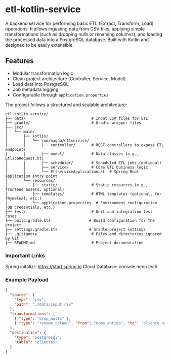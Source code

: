 # etl-kotlin-service
A backend service for performing basic ETL (Extract, Transform, Load) operations. It allows ingesting data from CSV files, applying simple transformations (such as dropping nulls or renaming columns), and loading the processed data into a PostgreSQL database. Built with Kotlin and designed to be easily extensible.


## Features

- Modular transformation logic
- Clean project architecture (Controller, Service, Model)
- Load data into PostgreSQL
- Job metadata logging
- Configurable through `application.properties`



The project follows a structured and scalable architecture:

    etl-kotlin-service/
    ├── data/                             # Input CSV files for ETL
    ├── gradle/                           # Gradle wrapper files
    ├── src/
    │   └── main/
    │       ├── kotlin/
    │       │   └── com/magno/etlservice/
    │       │       ├── controller/       # REST controllers to expose ETL endpoints
    │       │       ├── model/            # Data classes (e.g., EtlJobRequest.kt)
    │       │       ├── scheduler/        # Scheduled ETL jobs (optional)
    │       │       ├── service/          # Core ETL business logic
    │       │       └── EtlserviceApplication.kt  # Spring Boot application entry point
    │       └── resources/
    │           ├── static/               # Static resources (e.g., frontend assets, optional)
    │           ├── templates/            # HTML templates (optional, for Thymeleaf, etc.)
    │           └── application.properties  # Environment configuration (DB credentials, etc.)
    ├── test/                             # Unit and integration test cases
    ├── build.gradle.kts                 # Build configuration for the project
    ├── settings.gradle.kts              # Gradle project settings
    ├── .gitignore                        # Files and directories ignored by Git
    ├── README.md                         # Project documentation
### Important Links

Spring initalizr: https://start.spring.io 
Cloud Database: console.neon.tech

### Example Payload

```json
{
  "source": {
    "type": "csv",
    "path": "./data/input.csv"
  },
  "transformations": [
    { "type": "drop_nulls" },
    { "type": "rename_column", "from": "nome_antigo", "to": "cliente_nome" }
  ],
  "destination": {
    "type": "postgresql",
    "table": "clientes"
  }
}
